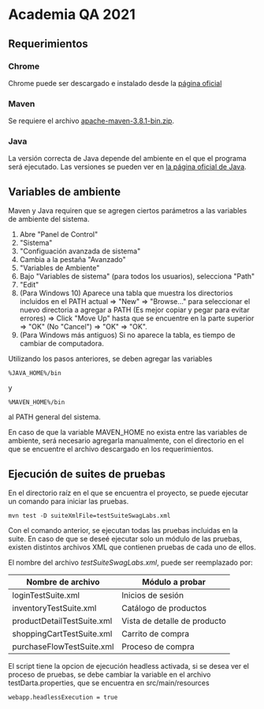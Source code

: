 # Academia QA 2021

## Requerimientos

### Chrome
Chrome puede ser descargado e instalado desde la [página oficial](https://www.google.com/intl/es-419/chrome/)

### Maven
Se requiere el archivo [apache-maven-3.8.1-bin.zip](https://downloads.apache.org/maven/maven-3/3.8.1/binaries/apache-maven-3.8.1-bin.zip).

### Java
La versión correcta de Java depende del ambiente en el que el programa será ejecutado. Las versiones se pueden ver en [la página oficial de Java](https://www.oracle.com/java/technologies/javase-jdk16-downloads.html).


## Variables de ambiente
Maven y Java requiren que se agregen ciertos parámetros a las variables de ambiente del sistema.

1. Abre "Panel de Control"
2. "Sistema"
3. "Configuación avanzada de sistema"
5. Cambia a la pestaña "Avanzado"
6. "Variables de Ambiente"
7. Bajo "Variables de sistema" (para todos los usuarios), selecciona "Path"
8. "Edit"
9. (Para Windows 10) Aparece una tabla que muestra los directorios incluidos en el PATH actual ⇒ "New" ⇒ "Browse..." para seleccionar el nuevo directoria a agregar a  PATH (Es mejor copiar y pegar para evitar errores) ⇒ Click "Move Up" hasta que se encuentre en la parte superior ⇒ "OK" (No "Cancel") ⇒ "OK" ⇒ "OK".
10. (Para Windows más antiguos) Si no aparece la tabla, es tiempo de cambiar de computadora.

Utilizando los pasos anteriores, se deben agregar las variables
```
%JAVA_HOME%/bin
```
y
```
%MAVEN_HOME%/bin
```
al PATH general del sistema.

En caso de que la variable MAVEN_HOME no exista entre las variables de ambiente, será necesario agregarla manualmente, con el directorio en el que se encuentre el archivo descargado en los requerimientos.

## Ejecución de suites de pruebas
En el directorio raíz en el que se encuentra el proyecto, se puede ejecutar un comando para iniciar las pruebas.

```
mvn test -D suiteXmlFile=testSuiteSwagLabs.xml
```

Con el comando anterior, se ejecutan todas las pruebas incluidas en la suite. En caso de que se deseé ejecutar solo un módulo de las pruebas, existen distintos archivos XML que contienen pruebas de cada uno de ellos.

El nombre del archivo *testSuiteSwagLabs.xml*, puede ser reemplazado por:

Nombre de archivo | Módulo a probar
------------ | -------------
loginTestSuite.xml | Inicios de sesión
inventoryTestSuite.xml | Catálogo de productos
productDetailTestSuite.xml | Vista de detalle de producto 
shoppingCartTestSuite.xml | Carrito de compra
purchaseFlowTestSuite.xml | Proceso de compra

El script tiene la opcion de ejecución headless activada, si se desea ver el proceso de pruebas, se debe cambiar la variable en el archivo testDarta.properties, que se encuentra en src/main/resources
```
webapp.headlessExecution = true
```
